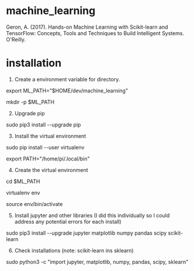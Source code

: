 # machine_learning
Geron, A. (2017). Hands-on Machine Learning with Scikit-learn and TensorFlow: Concepts, Tools and Techniques to Build Intelligent Systems. O'Reilly.

# installation

1. Create a environment variable for directory.

export ML_PATH="$HOME/dev/machine_learning"

mkdir -p $ML_PATH

2. Upgrade pip

sudo pip3 install --upgrade pip

3. Install the virtual environment

sudo pip install --user virtualenv

export PATH="/home/pi/.local/bin"

4. Create the virtual environment

cd $ML_PATH

virtualenv env

source env/bin/activate

5. Install jupyter and other libraries (I did this individually so I could address any potential errors for each install)

sudo pip3 install --upgrade jupyter matplotlib numpy pandas scipy scikit-learn

6. Check installations (note: scikit-learn ins sklearn)

sudo python3 -c "import jupyter, matplotlib, numpy, pandas, scipy, sklearn"

